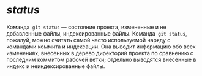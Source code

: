 # ***status***

Команда` git status` — состояние проекта, измененные и не добавленные файлы, индексированные файлы. Команда` git status`, пожалуй, можно считать самой часто используемой наряду с командами коммита и индексации. Она выводит информацию обо всех изменениях, внесенных в дерево директорий проекта по сравнению с последним коммитом рабочей ветки; отдельно выводятся внесенные в индекс и неиндексированные файлы.